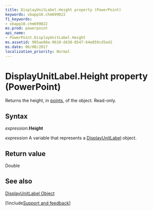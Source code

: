 ```yaml
---
title: DisplayUnitLabel.Height property (PowerPoint)
keywords: vbapp10.chm699022
f1_keywords:
- vbapp10.chm699022
ms.prod: powerpoint
api_name:
- PowerPoint.DisplayUnitLabel.Height
ms.assetid: 905ae88a-9610-d438-0547-64e859cd5e42
ms.date: 06/08/2017
localization_priority: Normal
---
```



# DisplayUnitLabel.Height property (PowerPoint)

Returns the height, in [points](../language/glossary/vbe-glossary.md#point), of the object. Read-only.


## Syntax

_expression_.**Height**

_expression_ A variable that represents a [DisplayUnitLabel](PowerPoint.DisplayUnitLabel.md) object.


## Return value

Double


## See also


[DisplayUnitLabel Object](PowerPoint.DisplayUnitLabel.md)

[!include[Support and feedback](~/includes/feedback-boilerplate.md)]